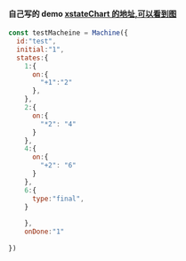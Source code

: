 

#### 自己写的 demo  [xstateChart 的地址,可以看到图](https://xstate.js.org/viz/?gist=bbcb4379b36edea0458f597e5eec2f91)
```js
const testMacheine = Machine({
  id:"test",
  initial:"1",
  states:{
    1:{
      on:{
        "+1":"2"
      },
    },
    2:{
      on:{
        "*2": "4"
      }
    },
    4:{
      on:{
        "+2": "6"
      }
    },
    6:{
      type:"final",
    }
      
    },
    onDone:"1"
  
})
```
